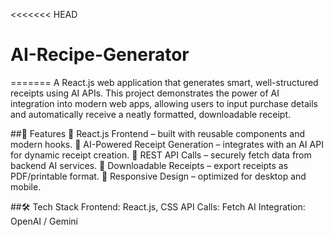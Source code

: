 <<<<<<< HEAD
# AI-Recipe-Generator
=======
A React.js web application that generates smart, well-structured receipts using AI APIs.
This project demonstrates the power of AI integration into modern web apps, allowing users to input purchase details and automatically receive a neatly formatted, downloadable receipt.

##🚀 Features
🔹 React.js Frontend – built with reusable components and modern hooks.
🔹 AI-Powered Receipt Generation – integrates with an AI API for dynamic receipt creation.
🔹 REST API Calls – securely fetch data from backend AI services.
🔹 Downloadable Receipts – export receipts as PDF/printable format.
🔹 Responsive Design – optimized for desktop and mobile.

##🛠️ Tech Stack
Frontend: React.js, CSS
API Calls: Fetch
AI Integration: OpenAI /  Gemini
